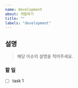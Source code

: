 ```yaml
---
name: development
about: 개발하기
title: ""
labels: "development"
---
```


## 설명

> 해당 이슈의 설명을 적어주세요.

### 할 일

- [ ] task 1
